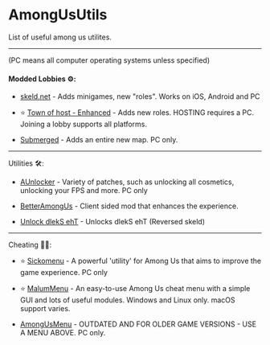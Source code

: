 # AmongUsUtils

List of useful among us utilites.

-----
(PC means all computer operating systems unless specified) 

#### Modded Lobbies ⚙️:

- [skeld.net](https://skeld.net) - Adds minigames, new "roles". Works on iOS, Android and PC

- ⭐ [Town of host - Enhanced](https://github.com/EnhancedNetwork/TownofHost-Enhanced) - Adds new roles. HOSTING requires a PC. Joining a lobby supports all platforms. 

- [Submerged](https://github.com/SubmergedAmongUs/Submerged) - Adds an entire new map. PC only.

------
Utilities 🛠️:
- [AUnlocker](https://github.com/astra1dev/AUnlocker) - Variety of patches, such as unlocking all cosmetics, unlocking your FPS and more. PC only

- [BetterAmongUs](https://github.com/EnhancedNetwork/BetterAmongUs-Public) - Client sided mod that enhances the experience.

- [Unlock dlekS ehT](https://github.com/Tommy-XL/Unlock-dlekS-ehT) - Unlocks dlekS ehT (Reversed skeld)

------
Cheating 🐱‍💻:
- ⭐ [Sickomenu](https://github.com/g0aty/SickoMenu) - A powerful 'utility' for Among Us that aims to improve the game experience. PC only

- ⭐ [MalumMenu](https://github.com/scp222thj/MalumMenu) - An easy-to-use Among Us cheat menu with a simple GUI and lots of useful modules. Windows and Linux only. macOS support varies.

- [AmongUsMenu](https://github.com/BitCrackers/AmongUsMenu) - OUTDATED AND FOR OLDER GAME VERSIONS - USE A MENU ABOVE. PC only.
